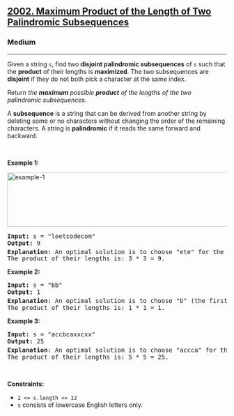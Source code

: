 <h2><a href="https://leetcode.com/problems/maximum-product-of-the-length-of-two-palindromic-subsequences/">2002. Maximum Product of the Length of Two Palindromic Subsequences</a></h2><h3>Medium</h3><hr><div><p>Given a string <code>s</code>, find two <strong>disjoint palindromic subsequences</strong> of <code>s</code> such that the <strong>product</strong> of their lengths is <strong>maximized</strong>. The two subsequences are <strong>disjoint</strong> if they do not both pick a character at the same index.</p>

<p>Return <em>the <strong>maximum</strong> possible <strong>product</strong> of the lengths of the two palindromic subsequences</em>.</p>

<p>A <strong>subsequence</strong> is a string that can be derived from another string by deleting some or no characters without changing the order of the remaining characters. A string is <strong>palindromic</strong> if it reads the same forward and backward.</p>

<p>&nbsp;</p>
<p><strong>Example 1:</strong></p>
<img alt="example-1" src="https://assets.leetcode.com/uploads/2021/08/24/two-palindromic-subsequences.png" style="width: 550px; height: 124px;">
<pre style="position: relative;"><strong>Input:</strong> s = "leetcodecom"
<strong>Output:</strong> 9
<strong>Explanation</strong>: An optimal solution is to choose "ete" for the 1<sup>st</sup> subsequence and "cdc" for the 2<sup>nd</sup> subsequence.
The product of their lengths is: 3 * 3 = 9.
<div class="open_grepper_editor" title="Edit &amp; Save To Grepper"></div></pre>

<p><strong>Example 2:</strong></p>

<pre style="position: relative;"><strong>Input:</strong> s = "bb"
<strong>Output:</strong> 1
<strong>Explanation</strong>: An optimal solution is to choose "b" (the first character) for the 1<sup>st</sup> subsequence and "b" (the second character) for the 2<sup>nd</sup> subsequence.
The product of their lengths is: 1 * 1 = 1.
<div class="open_grepper_editor" title="Edit &amp; Save To Grepper"></div></pre>

<p><strong>Example 3:</strong></p>

<pre style="position: relative;"><strong>Input:</strong> s = "accbcaxxcxx"
<strong>Output:</strong> 25
<strong>Explanation</strong>: An optimal solution is to choose "accca" for the 1<sup>st</sup> subsequence and "xxcxx" for the 2<sup>nd</sup> subsequence.
The product of their lengths is: 5 * 5 = 25.
<div class="open_grepper_editor" title="Edit &amp; Save To Grepper"></div></pre>

<p>&nbsp;</p>
<p><strong>Constraints:</strong></p>

<ul>
	<li><code>2 &lt;= s.length &lt;= 12</code></li>
	<li><code>s</code> consists of lowercase English letters only.</li>
</ul>
</div>